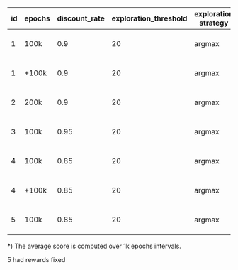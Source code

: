 | id | epochs | discount_rate | exploration_threshold | exploration strategy | average score* | graphs | state |
|----|--------|---------------|-----------------------|----------------------|----------------|--------|-------|
| 1  | 100k   | 0.9           | 20                    | argmax               | 150            | [train](graphs/1_q_train_scores.png), [train_avg_1k](graphs/1_q_train_avg_scores_1k.png), [test](graphs/1_q_test_scores.png) | [state](states/1.npz)
| 1  | +100k  | 0.9           | 20                    | argmax               | 150            | [train](graphs/2_q_train_scores.png), [train_avg_1k](graphs/2_q_train_avg_scores_1k.png), [test](graphs/2_q_test_scores.png) | [state](states/2.npz)
| 2  | 200k   | 0.9           | 20                    | argmax               | 150            | [train](graphs/3_q_train_scores.png), [train_avg_1k](graphs/3_q_train_avg_scores_1k.png), [test](graphs/3_q_test_scores.png) | [state](states/3.npz)
| 3  | 100k   | 0.95          | 20                    | argmax               | 140            | [train](graphs/4_q_train_scores.png), [train_avg_1k](graphs/4_q_train_avg_scores_1k.png), [test](graphs/4_q_test_scores.png) | [state](states/4.npz)
| 4  | 100k   | 0.85          | 20                    | argmax               | 155            | [train](graphs/5_q_train_scores.png), [train_avg_1k](graphs/5_q_train_avg_scores_1k.png), [test](graphs/5_q_test_scores.png) | [state](states/5.npz)
| 4  | +100k  | 0.85          | 20                    | argmax               | 155            | [train](graphs/6_q_train_scores.png), [train_avg_1k](graphs/6_q_train_avg_scores_1k.png), [test](graphs/6_q_test_scores.png) | [state](states/6.npz)
| 5  | 100k   | 0.85          | 20                    | argmax               | 155            | [train](graphs/7_q_train_scores.png), [train_avg_1k](graphs/7_q_train_avg_scores_1k.png), [test](graphs/7_q_test_scores.png) | [state](states/7.npz)

\*) The average score is computed over 1k epochs intervals.

5 had rewards fixed


